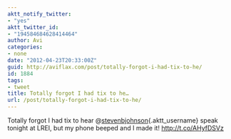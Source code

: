 ```yaml
---
aktt_notify_twitter:
- "yes"
aktt_twitter_id:
- "194584684628414464"
author: Avi
categories:
- none
date: "2012-04-23T20:33:00Z"
guid: http://aviflax.com/post/totally-forgot-i-had-tix-to-he/
id: 1884
tags:
- tweet
title: Totally forgot I had tix to he…
url: /post/totally-forgot-i-had-tix-to-he/
---
```

Totally forgot I had tix to hear @[stevenbjohnson](http://twitter.com/stevenbjohnson){.aktt_username} speak tonight at LREI, but my phone beeped and I made it! <a href="http://t.co/AHyfDSVz" rel="nofollow">http://t.co/AHyfDSVz</a>